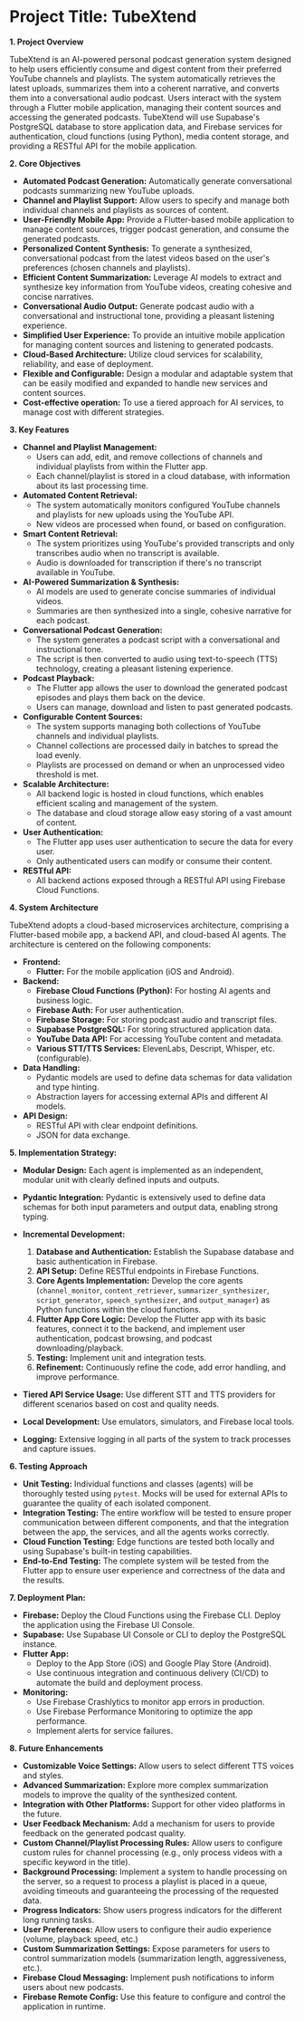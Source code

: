 # **Project Title:** TubeXtend

**1. Project Overview**

TubeXtend is an AI-powered personal podcast generation system designed to help users efficiently consume and digest content from their preferred YouTube channels and playlists. The system automatically retrieves the latest uploads, summarizes them into a coherent narrative, and converts them into a conversational audio podcast. Users interact with the system through a Flutter mobile application, managing their content sources and accessing the generated podcasts. TubeXtend will use Supabase's PostgreSQL database to store application data, and Firebase services for authentication, cloud functions (using Python), media content storage, and providing a RESTful API for the mobile application.

**2. Core Objectives**

*   **Automated Podcast Generation:** Automatically generate conversational podcasts summarizing new YouTube uploads.
*   **Channel and Playlist Support:** Allow users to specify and manage both individual channels and playlists as sources of content.
*   **User-Friendly Mobile App:** Provide a Flutter-based mobile application to manage content sources, trigger podcast generation, and consume the generated podcasts.
*   **Personalized Content Synthesis:** To generate a synthesized, conversational podcast from the latest videos based on the user's preferences (chosen channels and playlists).
*   **Efficient Content Summarization:** Leverage AI models to extract and synthesize key information from YouTube videos, creating cohesive and concise narratives.
*   **Conversational Audio Output:** Generate podcast audio with a conversational and instructional tone, providing a pleasant listening experience.
*   **Simplified User Experience:** To provide an intuitive mobile application for managing content sources and listening to generated podcasts.
*   **Cloud-Based Architecture:** Utilize cloud services for scalability, reliability, and ease of deployment.
*   **Flexible and Configurable:** Design a modular and adaptable system that can be easily modified and expanded to handle new services and content sources.
*   **Cost-effective operation:** To use a tiered approach for AI services, to manage cost with different strategies.

**3. Key Features**

*   **Channel and Playlist Management:**
    *   Users can add, edit, and remove collections of channels and individual playlists from within the Flutter app.
    *   Each channel/playlist is stored in a cloud database, with information about its last processing time.
*   **Automated Content Retrieval:**
    - The system automatically monitors configured YouTube channels and playlists for new uploads using the YouTube API.
    - New videos are processed when found, or based on configuration.
*   **Smart Content Retrieval:**
    *   The system prioritizes using YouTube's provided transcripts and only transcribes audio when no transcript is available.
    *   Audio is downloaded for transcription if there's no transcript available in YouTube.
*   **AI-Powered Summarization & Synthesis:**
    *   AI models are used to generate concise summaries of individual videos.
    *   Summaries are then synthesized into a single, cohesive narrative for each podcast.
*   **Conversational Podcast Generation:**
    *   The system generates a podcast script with a conversational and instructional tone.
    *   The script is then converted to audio using text-to-speech (TTS) technology, creating a pleasant listening experience.
*   **Podcast Playback:**
    *   The Flutter app allows the user to download the generated podcast episodes and plays them back on the device.
    *   Users can manage, download and listen to past generated podcasts.
*   **Configurable Content Sources:**
    *   The system supports managing both collections of YouTube channels and individual playlists.
    *   Channel collections are processed daily in batches to spread the load evenly.
    *   Playlists are processed on demand or when an unprocessed video threshold is met.
*   **Scalable Architecture:**
    *   All backend logic is hosted in cloud functions, which enables efficient scaling and management of the system.
    *   The database and cloud storage allow easy storing of a vast amount of content.
*   **User Authentication:**
    *   The Flutter app uses user authentication to secure the data for every user.
    *   Only authenticated users can modify or consume their content.
*   **RESTful API:**
    - All backend actions exposed through a RESTful API using Firebase Cloud Functions.

**4. System Architecture**

TubeXtend adopts a cloud-based microservices architecture, comprising a Flutter-based mobile app, a backend API, and cloud-based AI agents. The architecture is centered on the following components:

*   **Frontend:**
    - **Flutter:** For the mobile application (iOS and Android).
*   **Backend:**
    - **Firebase Cloud Functions (Python):** For hosting AI agents and business logic.
    - **Firebase Auth:** For user authentication.
    - **Firebase Storage:** For storing podcast audio and transcript files.
    - **Supabase PostgreSQL:** For storing structured application data.
    - **YouTube Data API:** For accessing YouTube content and metadata.
    - **Various STT/TTS Services:** ElevenLabs, Descript, Whisper, etc. (configurable).
*   **Data Handling:**
    - Pydantic models are used to define data schemas for data validation and type hinting.
    - Abstraction layers for accessing external APIs and different AI models.
*   **API Design:**
    - RESTful API with clear endpoint definitions.
    - JSON for data exchange.

**5. Implementation Strategy:**

*   **Modular Design:** Each agent is implemented as an independent, modular unit with clearly defined inputs and outputs.
*   **Pydantic Integration:** Pydantic is extensively used to define data schemas for both input parameters and output data, enabling strong typing.
*   **Incremental Development:**
    1.  **Database and Authentication:** Establish the Supabase database and basic authentication in Firebase.
    2.  **API Setup:** Define RESTful endpoints in Firebase Functions.
    3.  **Core Agents Implementation:** Develop the core agents (`channel_monitor`, `content_retriever`, `summarizer_synthesizer`, `script_generator`, `speech_synthesizer`, and `output_manager`) as Python functions within the cloud functions.
    4.  **Flutter App Core Logic:** Develop the Flutter app with its basic features, connect it to the backend, and implement user authentication, podcast browsing, and podcast downloading/playback.
    5.  **Testing:** Implement unit and integration tests.
    6.  **Refinement:** Continuously refine the code, add error handling, and improve performance.

*   **Tiered API Service Usage:** Use different STT and TTS providers for different scenarios based on cost and quality needs.
*   **Local Development:** Use emulators, simulators, and Firebase local tools.
*   **Logging:** Extensive logging in all parts of the system to track processes and capture issues.

**6. Testing Approach**

*   **Unit Testing:** Individual functions and classes (agents) will be thoroughly tested using `pytest`. Mocks will be used for external APIs to guarantee the quality of each isolated component.
*   **Integration Testing:** The entire workflow will be tested to ensure proper communication between different components, and that the integration between the app, the services, and all the agents works correctly.
*   **Cloud Function Testing:** Edge functions are tested both locally and using Supabase's built-in testing capabilities.
*   **End-to-End Testing:** The complete system will be tested from the Flutter app to ensure user experience and correctness of the data and the results.

**7. Deployment Plan:**

*   **Firebase:** Deploy the Cloud Functions using the Firebase CLI. Deploy the application using the Firebase UI Console.
*   **Supabase:** Use Supabase UI Console or CLI to deploy the PostgreSQL instance.
*   **Flutter App:**
    *   Deploy to the App Store (iOS) and Google Play Store (Android).
    *   Use continuous integration and continuous delivery (CI/CD) to automate the build and deployment process.
*   **Monitoring:**
    *   Use Firebase Crashlytics to monitor app errors in production.
    *   Use Firebase Performance Monitoring to optimize the app performance.
    *   Implement alerts for service failures.

**8. Future Enhancements**

*   **Customizable Voice Settings:** Allow users to select different TTS voices and styles.
*   **Advanced Summarization:** Explore more complex summarization models to improve the quality of the synthesized content.
*   **Integration with Other Platforms:** Support for other video platforms in the future.
*   **User Feedback Mechanism:** Add a mechanism for users to provide feedback on the generated podcast quality.
*   **Custom Channel/Playlist Processing Rules:** Allow users to configure custom rules for channel processing (e.g., only process videos with a specific keyword in the title).
*   **Background Processing:** Implement a system to handle processing on the server, so a request to process a playlist is placed in a queue, avoiding timeouts and guaranteeing the processing of the requested data.
*   **Progress Indicators:** Show users progress indicators for the different long running tasks.
*   **User Preferences:** Allow users to configure their audio experience (volume, playback speed, etc.)
*   **Custom Summarization Settings:** Expose parameters for users to control summarization models (summarization length, aggressiveness, etc.).
*   **Firebase Cloud Messaging:** Implement push notifications to inform users about new podcasts.
*   **Firebase Remote Config:** Use this feature to configure and control the application in runtime.
